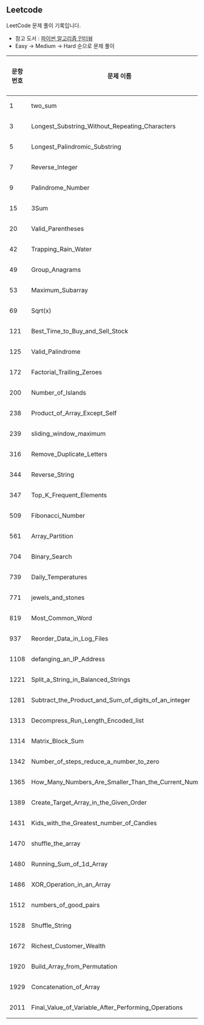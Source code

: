 Leetcode
----
LeetCode 문제 풀이 기록입니다.
- 참고 도서 : [파이썬 알고리즘 인터뷰](https://github.com/onlybooks/algorithm-interview)
- Easy -> Medium -> Hard 순으로 문제 풀이

|문항번호|문제 이름|풀이 기록|성공 여부|비고|
|---|---|---|---|---|
|1|two_sum|[Link](https://github.com/timetobye/leetcode_solution/tree/master/solve/1_two_sum.py)|성공| |
|3|Longest_Substring_Without_Repeating_Characters|[Link](https://github.com/timetobye/leetcode_solution/tree/master/solve/3_Longest_Substring_Without_Repeating_Characters.py)|성공| |
|5|Longest_Palindromic_Substring|[Link](https://github.com/timetobye/leetcode_solution/tree/master/solve/5_Longest_Palindromic_Substring.py)|성공| |
|7|Reverse_Integer|[Link](https://github.com/timetobye/leetcode_solution/tree/master/solve/7_Reverse_Integer.py)|성공| |
|9|Palindrome_Number|[Link](https://github.com/timetobye/leetcode_solution/tree/master/solve/9_Palindrome_Number.py)|성공| |
|15|3Sum|[Link](https://github.com/timetobye/leetcode_solution/tree/master/solve/15_3Sum.py)|성공| |
|20|Valid_Parentheses|[Link](https://github.com/timetobye/leetcode_solution/tree/master/solve/20_Valid_Parentheses.py)|성공| |
|42|Trapping_Rain_Water|[Link](https://github.com/timetobye/leetcode_solution/tree/master/solve/42_Trapping_Rain_Water.py)|성공| |
|49|Group_Anagrams|[Link](https://github.com/timetobye/leetcode_solution/tree/master/solve/49_Group_Anagrams.py)|성공| |
|53|Maximum_Subarray|[Link](https://github.com/timetobye/leetcode_solution/tree/master/solve/53_Maximum_Subarray.py)|성공| |
|69|Sqrt(x)|[Link](https://github.com/timetobye/leetcode_solution/tree/master/solve/69_Sqrt(x).py)|성공| |
|121|Best_Time_to_Buy_and_Sell_Stock|[Link](https://github.com/timetobye/leetcode_solution/tree/master/solve/121_Best_Time_to_Buy_and_Sell_Stock.py)|성공| |
|125|Valid_Palindrome|[Link](https://github.com/timetobye/leetcode_solution/tree/master/solve/125_Valid_Palindrome.py)|성공| |
|172|Factorial_Trailing_Zeroes|[Link](https://github.com/timetobye/leetcode_solution/tree/master/solve/172_Factorial_Trailing_Zeroes.py)|성공| |
|200|Number_of_Islands|[Link](https://github.com/timetobye/leetcode_solution/tree/master/solve/200_Number_of_Islands.py)|성공| |
|238|Product_of_Array_Except_Self|[Link](https://github.com/timetobye/leetcode_solution/tree/master/solve/238_Product_of_Array_Except_Self.py)|성공| |
|239|sliding_window_maximum|[Link](https://github.com/timetobye/leetcode_solution/tree/master/solve/239_sliding_window_maximum.py)|성공| |
|316|Remove_Duplicate_Letters|[Link](https://github.com/timetobye/leetcode_solution/tree/master/solve/316_Remove_Duplicate_Letters.py)|성공| |
|344|Reverse_String|[Link](https://github.com/timetobye/leetcode_solution/tree/master/solve/344_Reverse_String.py)|성공| |
|347|Top_K_Frequent_Elements|[Link](https://github.com/timetobye/leetcode_solution/tree/master/solve/347_Top_K_Frequent_Elements.py)|성공| |
|509|Fibonacci_Number|[Link](https://github.com/timetobye/leetcode_solution/tree/master/solve/509_Fibonacci_Number.py)|성공| |
|561|Array_Partition|[Link](https://github.com/timetobye/leetcode_solution/tree/master/solve/561_Array_Partition.py)|성공| |
|704|Binary_Search|[Link](https://github.com/timetobye/leetcode_solution/tree/master/solve/704_Binary_Search.py)|성공| |
|739|Daily_Temperatures|[Link](https://github.com/timetobye/leetcode_solution/tree/master/solve/739_Daily_Temperatures.py)|성공| |
|771|jewels_and_stones|[Link](https://github.com/timetobye/leetcode_solution/tree/master/solve/771_jewels_and_stones.py)|성공| |
|819|Most_Common_Word|[Link](https://github.com/timetobye/leetcode_solution/tree/master/solve/819_Most_Common_Word.py)|성공| |
|937|Reorder_Data_in_Log_Files|[Link](https://github.com/timetobye/leetcode_solution/tree/master/solve/937_Reorder_Data_in_Log_Files.py)|성공| |
|1108|defanging_an_IP_Address|[Link](https://github.com/timetobye/leetcode_solution/tree/master/solve/1108_defanging_an_IP_Address.py)|성공| |
|1221|Split_a_String_in_Balanced_Strings|[Link](https://github.com/timetobye/leetcode_solution/tree/master/solve/1221_Split_a_String_in_Balanced_Strings.py)|성공| |
|1281|Subtract_the_Product_and_Sum_of_digits_of_an_integer|[Link](https://github.com/timetobye/leetcode_solution/tree/master/solve/1281_Subtract_the_Product_and_Sum_of_digits_of_an_integer.py)|성공| |
|1313|Decompress_Run_Length_Encoded_list|[Link](https://github.com/timetobye/leetcode_solution/tree/master/solve/1313_Decompress_Run_Length_Encoded_list.py)|성공| |
|1314|Matrix_Block_Sum|[Link](https://github.com/timetobye/leetcode_solution/tree/master/solve/1314_Matrix_Block_Sum.py)|성공| |
|1342|Number_of_steps_reduce_a_number_to_zero|[Link](https://github.com/timetobye/leetcode_solution/tree/master/solve/1342_Number_of_steps_reduce_a_number_to_zero.py)|성공| |
|1365|How_Many_Numbers_Are_Smaller_Than_the_Current_Number|[Link](https://github.com/timetobye/leetcode_solution/tree/master/solve/1365_How_Many_Numbers_Are_Smaller_Than_the_Current_Number.py)|성공| |
|1389|Create_Target_Array_in_the_Given_Order|[Link](https://github.com/timetobye/leetcode_solution/tree/master/solve/1389_Create_Target_Array_in_the_Given_Order.py)|성공| |
|1431|Kids_with_the_Greatest_number_of_Candies|[Link](https://github.com/timetobye/leetcode_solution/tree/master/solve/1431_Kids_with_the_Greatest_number_of_Candies.py)|성공| |
|1470|shuffle_the_array|[Link](https://github.com/timetobye/leetcode_solution/tree/master/solve/1470_shuffle_the_array.py)|성공| |
|1480|Running_Sum_of_1d_Array|[Link](https://github.com/timetobye/leetcode_solution/tree/master/solve/1480_Running_Sum_of_1d_Array.py)|성공| |
|1486|XOR_Operation_in_an_Array|[Link](https://github.com/timetobye/leetcode_solution/tree/master/solve/1486_XOR_Operation_in_an_Array.py)|성공| |
|1512|numbers_of_good_pairs|[Link](https://github.com/timetobye/leetcode_solution/tree/master/solve/1512_numbers_of_good_pairs.py)|성공| |
|1528|Shuffle_String|[Link](https://github.com/timetobye/leetcode_solution/tree/master/solve/1528_Shuffle_String.py)|성공| |
|1672|Richest_Customer_Wealth|[Link](https://github.com/timetobye/leetcode_solution/tree/master/solve/1672_Richest_Customer_Wealth.py)|성공| |
|1920|Build_Array_from_Permutation|[Link](https://github.com/timetobye/leetcode_solution/tree/master/solve/1920_Build_Array_from_Permutation.py)|성공| |
|1929|Concatenation_of_Array|[Link](https://github.com/timetobye/leetcode_solution/tree/master/solve/1929_Concatenation_of_Array.py)|성공| |
|2011|Final_Value_of_Variable_After_Performing_Operations|[Link](https://github.com/timetobye/leetcode_solution/tree/master/solve/2011_Final_Value_of_Variable_After_Performing_Operations.py)|성공| |